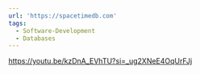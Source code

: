 ```yaml
---
url: 'https://spacetimedb.com'
tags:
  - Software-Development
  - Databases
---
```


https://youtu.be/kzDnA_EVhTU?si=_ug2XNeE4OqUrFJj
